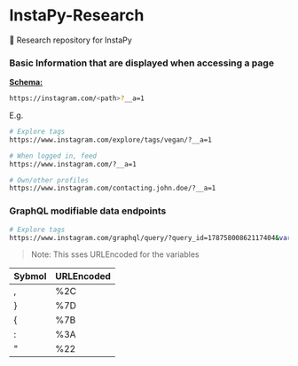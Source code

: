 # InstaPy-Research
📄 Research repository for InstaPy

### Basic Information that are displayed when accessing a page

**[Schema:]()**
```bash
https://instagram.com/<path>?__a=1
```

E.g.
```bash
# Explore tags
https://www.instagram.com/explore/tags/vegan/?__a=1

# When logged in, feed
https://www.instagram.com/?__a=1

# Own/other profiles
https://www.instagram.com/contacting.john.doe/?__a=1
```

### GraphQL modifiable data endpoints

```bash
# Explore tags
https://www.instagram.com/graphql/query/?query_id=17875800862117404&variables=%7B%22tag_name%22%3A%22<tag_name>%22%2C%22first%22%3A<num_of_posts>%7D
```

> Note: This sses URLEncoded for the variables

|Sybmol|URLEncoded|
|------|----------|
|,|%2C|
|}|%7D|
|{|%7B|
|:|%3A|
|"|%22|
